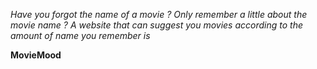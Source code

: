 _Have you forgot the name of a movie ?_ _Only remember a little about the movie name ?_
_A website that can suggest you movies according to the amount of name you remember is_


**MovieMood**
